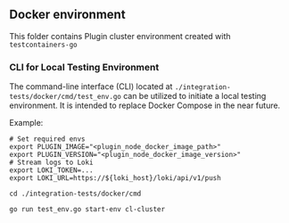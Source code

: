 ## Docker environment
This folder contains Plugin cluster environment created with `testcontainers-go`

### CLI for Local Testing Environment

The command-line interface (CLI) located at `./integration-tests/docker/cmd/test_env.go` can be utilized to initiate a local testing environment. It is intended to replace Docker Compose in the near future.


Example: 
```
# Set required envs
export PLUGIN_IMAGE="<plugin_node_docker_image_path>"
export PLUGIN_VERSION="<plugin_node_docker_image_version>" 
# Stream logs to Loki
export LOKI_TOKEN=...
export LOKI_URL=https://${loki_host}/loki/api/v1/push

cd ./integration-tests/docker/cmd

go run test_env.go start-env cl-cluster
```